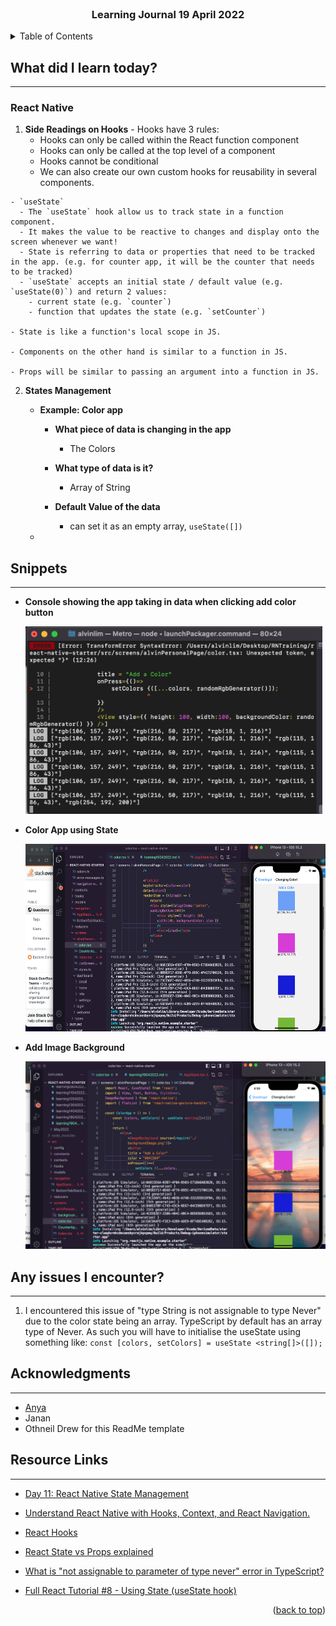 <div id="top"></div>

<br />

<h3 align="center">Learning Journal 19 April 2022</h3>

<!-- TABLE OF CONTENTS -->
<details>
  <summary>Table of Contents</summary>
  <ul>
    <li><a href="#what-did-i-learn-today">What did I learn today?</a></li>
    <li><a href="#snippets">Snippets</a></li>
    <li><a href="#any-issues-i-encounter">Any issues I encounter?</a></li>
    <li><a href="#acknowledgments">Acknowledgments</a></li>
    <li><a href="#resource-links">Resource Links</a></li>
      </ul>
     
</details>

<!-- ABOUT THE PROJECT -->
## What did I learn today? ##
----
<!-- Type what you learnt here -->
### React Native ###
  1. **Side Readings on Hooks**
    - Hooks have 3 rules:
      - Hooks can only be called within the React function component
      - Hooks can only be called at the top level of a component
      - Hooks cannot be conditional
      - We can also create our own custom hooks for reusability in several components. 

    - `useState`
      - The `useState` hook allow us to track state in a function component.
      - It makes the value to be reactive to changes and display onto the screen whenever we want!
      - State is referring to data or properties that need to be tracked in the app. (e.g. for counter app, it will be the counter that needs to be tracked) 
      - `useState` accepts an initial state / default value (e.g. `useState(0)`) and return 2 values:
        - current state (e.g. `counter`)
        - function that updates the state (e.g. `setCounter`)
    
    - State is like a function's local scope in JS.

    - Components on the other hand is similar to a function in JS.

    - Props will be similar to passing an argument into a function in JS.
    
  2. **States Management**
      - **Example: Color app**
        
        - **What piece of data is changing in the app**
          - The Colors
        
        - **What type of data is it?**
          - Array of String
        
        - **Default Value of the data**
          - can set it as an empty array, `useState([])`

      - 
## Snippets ##
----
<!-- You can attach snippets of your end product here -->
  
  - **Console showing the app taking in data when clicking add color button**
  
    <img src='./img/console1.png' height = '300'/>
  
  - **Color App using State**

    <img src = './img/changingColor.png' height = '300' />
  
  - **Add Image Background**

    <img src = './img/addImgBg.png' height = '300' />

## Any issues I encounter? ##
----
<!-- Type Your Issues Faced today Here -->
  1. I encountered this issue of "type String is not assignable to type Never" due to the color state being an array. TypeScript by default has an array type of Never. As such you will have to initialise the useState using something like:
  `const [colors, setColors] = useState <string[]>([]);`

<!-- ACKNOWLEDGMENTS -->
## Acknowledgments ##
----
* [Anya](https://github.com/huanganya/react-native-starter)
* Janan
* Othneil Drew for this ReadMe template

<!-- Resource Links -->
## Resource Links ##
----
* [Day 11: React Native State Management](https://docs.google.com/document/d/1cRvpoFv6bLiW_IqifuowDRvnL07YTNZ_O9bdT-GoYOg/edit)

* [Understand React Native with Hooks, Context, and React Navigation.](https://nlbsg.udemy.com/course/the-complete-react-native-and-redux-course/learn/lecture/15706480#overview)

* [React Hooks](https://www.w3schools.com/react/react_hooks.asp)

* [React State vs Props explained](https://codeburst.io/react-state-vs-props-explained-51beebd73b21)

* [What is "not assignable to parameter of type never" error in TypeScript?](https://stackoverflow.com/a/60741864)

* [Full React Tutorial #8 - Using State (useState hook)](https://www.youtube.com/watch?v=4pO-HcG2igk)

<p align="right">(<a href="#top">back to top</a>)</p>


